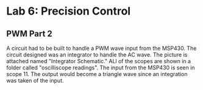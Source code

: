 # Lab 6: Precision Control


## PWM Part 2
A circuit had to be built to handle a PWM wave input from the MSP430.  The circuit designed was an integrator to handle the AC wave.  The picture is attached named "Integrator Schematic."  ALl of the scopes are shown in a folder called "oscilliscope readings".  The input from the MSP430 is seen in scope 11.  The output would become a triangle wave since an integration was taken of the input.

